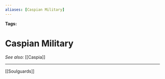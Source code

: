```yaml
---
aliases: [Caspian Military]
---
```


**Tags:** 
# Caspian Military
*See also:* [[Caspia]]
___
[[Soulguards]]